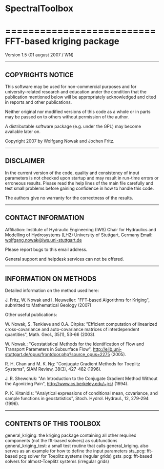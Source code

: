# SpectralToolbox

==========================
FFT-based kriging package
==========================
Version 1.5 (01 august 2007 / WN)

--------------------------
COPYRIGHTS NOTICE
--------------------------
This software may be used for non-commercial purposes and for
university-related research and education under the condition
that the publication mentioned below will be appropriately
acknowledged and cited in reports and other publications.

Neither original nor modified versions of this code as a whole or
in parts may be passed on to others without permission of the author.

A distributable software package (e.g. under the GPL) may become
available later on.

Copyright 2007 by Wolfgang Nowak and Jochen Fritz.

--------------------------
DISCLAIMER
--------------------------
In the current version of the code, quality and consistency of input
parameters is not checked upon startup and may result in run-time
errors or erroneous results. Please read the help lines of the main
file carefully and test small problems before gaining confidence in
how to handle this code.

The authors give no warranty for the correctness of the results.

--------------------------
CONTACT INFORMATION
--------------------------
Affiliation:
  Institute of Hydraulic Engineering (IWS)
  Chair for Hydraulics and Modelling of Hydrosystems (LH2)
  University of Stuttgart, Germany
Email:
  wolfgang.nowak@iws.uni-stuttgart.de

Please report bugs to this email address.

General support and helpdesk services can not be offered.

--------------------------
INFORMATION ON METHODS
--------------------------
Detailed information on the method used here:

J. Fritz, W. Nowak and I. Neuweiler: "FFT-based Algorithms for Kriging",
submitted to Mathematical Geology (2007)

Other useful publications:

W. Nowak, S. Tenkleve and O.A. Cirpka: "Efficient computation of linearized
cross-covariance and auto-covariance matrices of interdependent quantities",
Math. Geol., 35(1), 53-66 (2003).

W. Nowak.: "Geostatistical Methods for the Identification of Flow and Transport
Parameters in Subsurface Flow", http://elib.uni-stuttgart.de/opus/frontdoor.php?source_opus=2275
(2005).

R. H. Chan and M. K. Ng: "Conjugate Gradient Methods for Toeplitz Systems",
SIAM Review, 38(3), 427-482 (1996).

J. R. Shewchuk: "An Introduction to the Conjugate Gradient Method Without
the Agonizing Pain", http://www.cs.berkeley.edu/~jrs/ (1994).

P. K. Kitanidis: "Analytical expressions of conditional mean, covariance, and
sample functions in geostatistics", Stoch. Hydrol. Hydraul., 12, 279-294 (1996).

--------------------------
CONTENTS OF THIS TOOLBOX
--------------------------
general_kriging: 	the kriging package containing all other required
			components (not the fft-based solvers) as subfunctions
general_kriging_test:	a small test routine that calls general_kriging.
			also serves as an example for how to define the input parameters
sts_pcg:		fft-based pcg solver for Toeplitz systems (regular grids)
gsts_pcg:		fft-based solvers for almost-Toeplitz systems (irregular grids)